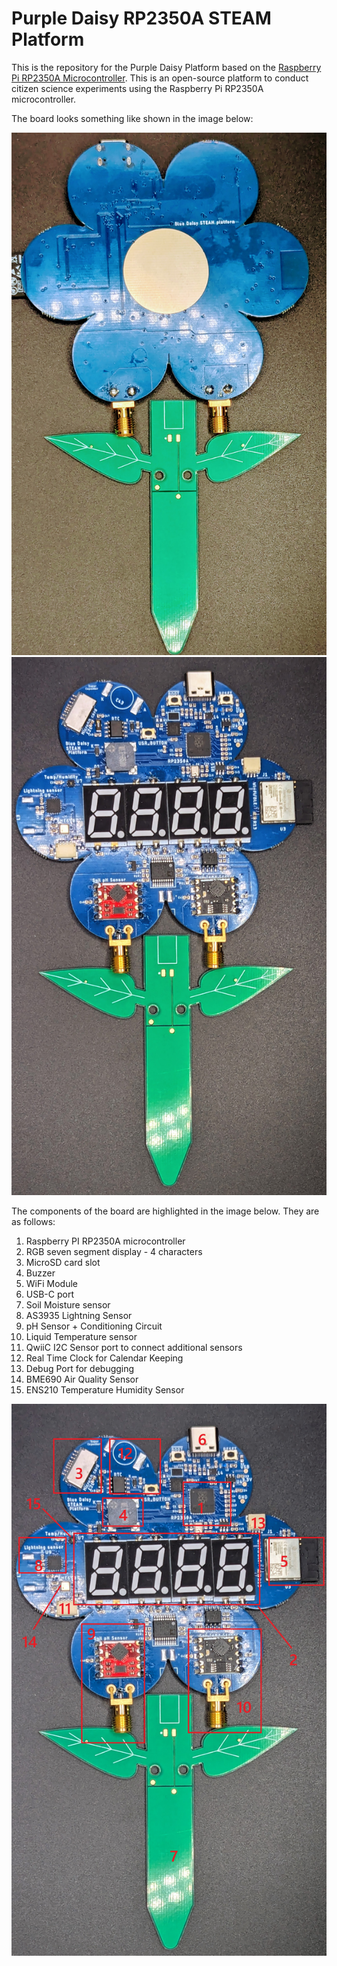 # Purple Daisy RP2350A STEAM Platform #

This is the repository for the Purple Daisy Platform based on the [Raspberry Pi RP2350A Microcontroller](https://www.raspberrypi.com/products/rp2350/). This is an open-source platform to conduct citizen science experiments using the Raspberry Pi RP2350A microcontroller. 

The board looks something like shown in the image below:

![Purple Daisy Front](./img/PXL_20250310_063454797.jpg)
![Purple Daisy](./img/PXL_20250310_063434331.jpg)

The components of the board are highlighted in the image below. They are as follows:

1. Raspberry PI RP2350A microcontroller
2. RGB seven segment display - 4 characters
3. MicroSD card slot
4. Buzzer
5. WiFi Module
6. USB-C port
7. Soil Moisture sensor
8. AS3935 Lightning Sensor
9. pH Sensor + Conditioning Circuit
10. Liquid Temperature sensor
11. QwiiC I2C Sensor port to connect additional sensors
12. Real Time Clock for Calendar Keeping
13. Debug Port for debugging
14. BME690 Air Quality Sensor
15. ENS210 Temperature Humidity Sensor

![Highlights](img/PXL_20250310_063434945.jpg)
